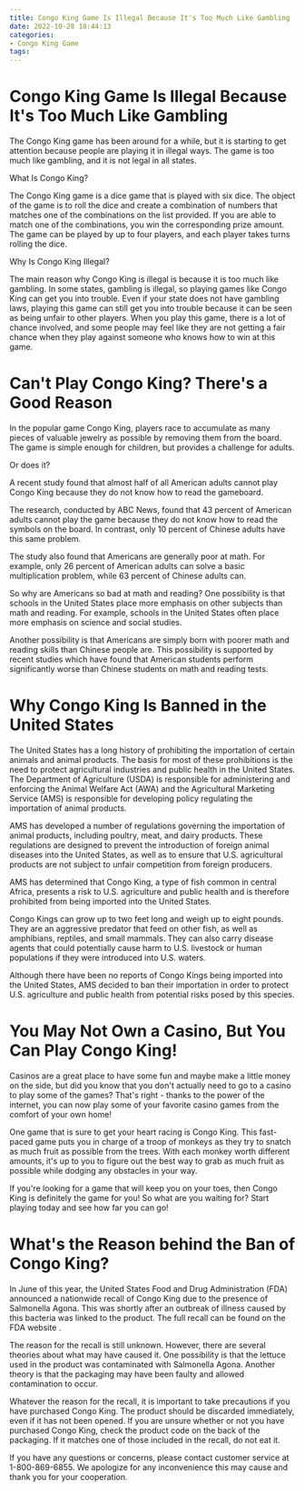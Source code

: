 ```yaml
---
title: Congo King Game Is Illegal Because It's Too Much Like Gambling
date: 2022-10-28 18:44:13
categories:
- Congo King Game
tags:
---
```



#  Congo King Game Is Illegal Because It's Too Much Like Gambling

The Congo King game has been around for a while, but it is starting to get attention because people are playing it in illegal ways. The game is too much like gambling, and it is not legal in all states.

What Is Congo King?

The Congo King game is a dice game that is played with six dice. The object of the game is to roll the dice and create a combination of numbers that matches one of the combinations on the list provided. If you are able to match one of the combinations, you win the corresponding prize amount. The game can be played by up to four players, and each player takes turns rolling the dice.

Why Is Congo King Illegal?

The main reason why Congo King is illegal is because it is too much like gambling. In some states, gambling is illegal, so playing games like Congo King can get you into trouble. Even if your state does not have gambling laws, playing this game can still get you into trouble because it can be seen as being unfair to other players. When you play this game, there is a lot of chance involved, and some people may feel like they are not getting a fair chance when they play against someone who knows how to win at this game.

#  Can't Play Congo King? There's a Good Reason

In the popular game Congo King, players race to accumulate as many pieces of valuable jewelry as possible by removing them from the board. The game is simple enough for children, but provides a challenge for adults.

Or does it?

A recent study found that almost half of all American adults cannot play Congo King because they do not know how to read the gameboard.

The research, conducted by ABC News, found that 43 percent of American adults cannot play the game because they do not know how to read the symbols on the board. In contrast, only 10 percent of Chinese adults have this same problem.

The study also found that Americans are generally poor at math. For example, only 26 percent of American adults can solve a basic multiplication problem, while 63 percent of Chinese adults can.

So why are Americans so bad at math and reading? One possibility is that schools in the United States place more emphasis on other subjects than math and reading. For example, schools in the United States often place more emphasis on science and social studies.

Another possibility is that Americans are simply born with poorer math and reading skills than Chinese people are. This possibility is supported by recent studies which have found that American students perform significantly worse than Chinese students on math and reading tests.

#  Why Congo King Is Banned in the United States

The United States has a long history of prohibiting the importation of certain animals and animal products. The basis for most of these prohibitions is the need to protect agricultural industries and public health in the United States. The Department of Agriculture (USDA) is responsible for administering and enforcing the Animal Welfare Act (AWA) and the Agricultural Marketing Service (AMS) is responsible for developing policy regulating the importation of animal products.

AMS has developed a number of regulations governing the importation of animal products, including poultry, meat, and dairy products. These regulations are designed to prevent the introduction of foreign animal diseases into the United States, as well as to ensure that U.S. agricultural products are not subject to unfair competition from foreign producers.

AMS has determined that Congo King, a type of fish common in central Africa, presents a risk to U.S. agriculture and public health and is therefore prohibited from being imported into the United States.

Congo Kings can grow up to two feet long and weigh up to eight pounds. They are an aggressive predator that feed on other fish, as well as amphibians, reptiles, and small mammals. They can also carry disease agents that could potentially cause harm to U.S. livestock or human populations if they were introduced into U.S. waters.

Although there have been no reports of Congo Kings being imported into the United States, AMS decided to ban their importation in order to protect U.S. agriculture and public health from potential risks posed by this species.

#  You May Not Own a Casino, But You Can Play Congo King!

Casinos are a great place to have some fun and maybe make a little money on the side, but did you know that you don't actually need to go to a casino to play some of the games? That's right - thanks to the power of the internet, you can now play some of your favorite casino games from the comfort of your own home!

One game that is sure to get your heart racing is Congo King. This fast-paced game puts you in charge of a troop of monkeys as they try to snatch as much fruit as possible from the trees. With each monkey worth different amounts, it's up to you to figure out the best way to grab as much fruit as possible while dodging any obstacles in your way.

If you're looking for a game that will keep you on your toes, then Congo King is definitely the game for you! So what are you waiting for? Start playing today and see how far you can go!

#  What's the Reason behind the Ban of Congo King?

In June of this year, the United States Food and Drug Administration (FDA) announced a nationwide recall of Congo King due to the presence of Salmonella Agona. This was shortly after an outbreak of illness caused by this bacteria was linked to the product. The full recall can be found on the FDA website .

The reason for the recall is still unknown. However, there are several theories about what may have caused it. One possibility is that the lettuce used in the product was contaminated with Salmonella Agona. Another theory is that the packaging may have been faulty and allowed contamination to occur.

Whatever the reason for the recall, it is important to take precautions if you have purchased Congo King. The product should be discarded immediately, even if it has not been opened. If you are unsure whether or not you have purchased Congo King, check the product code on the back of the packaging. If it matches one of those included in the recall, do not eat it.

If you have any questions or concerns, please contact customer service at 1-800-869-6855. We apologize for any inconvenience this may cause and thank you for your cooperation.